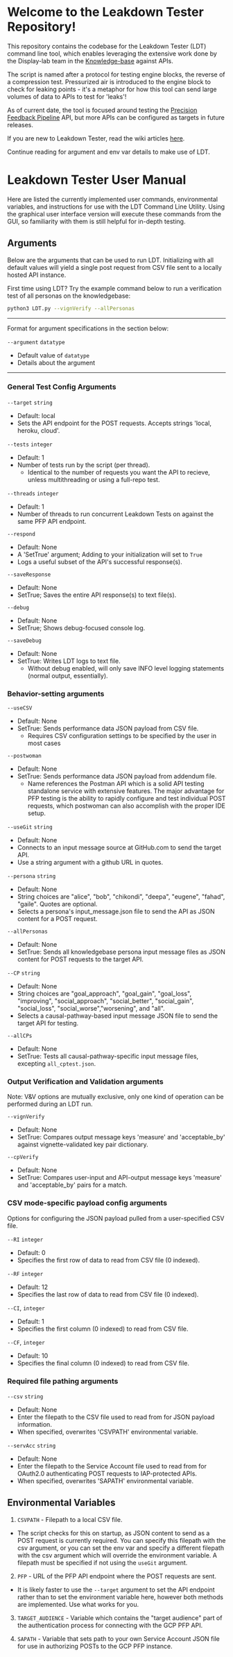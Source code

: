 
# Welcome to the Leakdown Tester Repository!
This repository contains the codebase for the Leakdown Tester (LDT) command line tool, which enables leveraging the extensive work done by the Display-lab team in the [Knowledge-base](https://github.com/Display-Lab/knowledge-base/) against APIs. 

The script is named after a protocol for testing engine blocks, the reverse of a compression test. Pressurized air is introduced to the engine block to check for leaking points - it's a metaphor for how this tool can send large volumes of data to APIs to test for 'leaks'!

As of current date, the tool is focused around testing the [Precision Feedback Pipeline](https://github.com/Display-Lab/precision-feedback-pipeline) API, but more APIs can be configured as targets in future releases.

 If you are new to Leakdown Tester, read the wiki articles [here](https://github.com/Display-Lab/Leakdown-Tester/wiki).

Continue reading for argument and env var details to make use of LDT.

# Leakdown Tester User Manual
Here are listed the currently implemented user commands, environmental variables, and instructions for use with the LDT Command Line Utility. Using the graphical user interface version will execute these commands from the GUI, so familiarity with them is still helpful for in-depth testing. 

## Arguments
Below are the arguments that can be used to run LDT. Initializing with all default values will yield a single post request from CSV file sent to a locally hosted API instance.

First time using LDT? Try the example command below to run a verification test of all personas on the knowledgebase:

```zsh
python3 LDT.py --vignVerify --allPersonas
```

---
Format for argument specifications in the section below:

`--argument` `datatype`
- Default value of `datatype`
- Details about the argument
---
### General Test Config Arguments
`--target` `string` 
- Default: local 
- Sets the API endpoint for the POST requests. Accepts strings 'local, heroku, cloud'.

`--tests` `integer`
- Default: 1
- Number of tests run by the script (per thread).
   + Identical to the number of requests you want the API to recieve, unless multithreading or using a full-repo test.

`--threads` `integer` 
- Default: 1
- Number of threads to run concurrent Leakdown Tests on against the same PFP API endpoint.

`--respond`
- Default: None
- A 'SetTrue' argument; Adding to your initialization will set to `True`
- Logs a useful subset of the API's successful response(s).

`--saveResponse`
- Default: None
- SetTrue; Saves the entire API response(s) to text file(s).

`--debug`
- Default: None
- SetTrue; Shows debug-focused console log.

`--saveDebug` 
- Default: None
- SetTrue: Writes LDT logs to text file. 
   + Without debug enabled, will only save INFO level logging statements (normal output, essentially).

### Behavior-setting arguments
`--useCSV`
- Default: None
- SetTrue: Sends performance data JSON payload from CSV file.
   + Requires CSV configuration settings to be specified by the user in most cases

`--postwoman`
- Default: None
- SetTrue: Sends performance data JSON payload from addendum file.
   + Name references the Postman API which is a solid API testing standalone service with extensive features. The major advantage for PFP testing is the ability to rapidly configure and test individual POST requests, which postwoman can also accomplish with the proper IDE setup.

`--useGit` `string`
- Default: None
- Connects to an input message source at GitHub.com to send the target API.
- Use a string argument with a github URL in quotes.

`--persona` `string`
- Default: None
- String choices are "alice", "bob", "chikondi", "deepa", "eugene", "fahad", "gaile". Quotes are optional.
- Selects a persona's input_message.json file to send the API as JSON content for a POST request.

`--allPersonas`
- Default: None
- SetTrue: Sends all knowledgebase persona input message files as JSON content for POST requests to the target API.

`--CP` `string`
- Default: None
- String choices are "goal_approach", "goal_gain", "goal_loss", "improving", "social_approach", "social_better", "social_gain", "social_loss", "social_worse","worsening", and "all".
- Selects a causal-pathway-based input message JSON file to send the target API for testing.

`--allCPs`
- Default: None
- SetTrue: Tests all causal-pathway-specific input message files, excepting `all_cptest.json`.

### Output Verification and Validation arguments
Note: V&V options are mutually exclusive, only one kind of operation can be performed during an LDT run.

`--vignVerify`
- Default: None 
- SetTrue: Compares output message keys 'measure' and 'acceptable_by' against vignette-validated key pair dictionary.

`--cpVerify`
- Default: None 
- SetTrue: Compares user-input and API-output message keys 'measure' and 'acceptable_by' pairs for a match.

### CSV mode-specific payload config arguments
Options for configuring the JSON payload pulled from a user-specified CSV file.

`--RI` `integer`
- Default: 0
- Specifies the first row of data to read from CSV file (0 indexed).

`--RF` `integer`
- Default: 12
- Specifies the last row of data to read from CSV file (0 indexed).

`--CI`, `integer`
- Default: 1
- Specifies the first column (0 indexed) to read from CSV file.

`--CF`, `integer`
- Default: 10
- Specifies the final column (0 indexed) to read from CSV file.

### Required file pathing arguments
`--csv` `string`
- Default: None
- Enter the filepath to the CSV file used to read from for JSON payload information.
- When specified, overwrites 'CSVPATH' environmental variable.

`--servAcc` `string`
- Default: None
- Enter the filepath to the Service Account file used to read from for OAuth2.0 authenticating POST requests to IAP-protected APIs.
- When specified, overwrites 'SAPATH' environmental variable.

## Environmental Variables
1) `CSVPATH` - Filepath to a local CSV file.
- The script checks for this on startup, as JSON content to send as a POST request is currently required. You can specify this filepath with the csv argument, or you can set the env var and specify a different filepath with the csv argument which will override the environment variable. A filepath must be specified if not using the `useGit` argument.

2) `PFP` - URL of the PFP API endpoint where the POST requests are sent.
- It is likely faster to use the `--target` argument to set the API endpoint rather than to set the environment variable here, however both methods are implemented. Use what works for you.

3) `TARGET_AUDIENCE` - Variable which contains the "target audience" part of the authentication process for connecting with the GCP PFP API. 

4) `SAPATH` - Variable that sets path to your own Service Account JSON file for use in authorizing POSTs to the GCP PFP instance.
